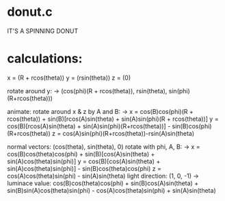 # donut.c
IT'S A SPINNING DONUT

# calculations:
x = (R + rcos(theta))
y = (rsin(theta))
z = (0)

rotate around y:
-> (cos(phi)(R + rcos(theta)), rsin(theta), sin(phi)(R+rcos(theta)))

animate:
rotate around x & z by A and B:
-> 
x = cos(B)cos(phi)(R + rcos(theta)) + sin(B)[rcos(A)sin(theta) + sin(A)sin(phi)(R + rcos(theta))]
y = cos(B)[rcos(A)sin(theta) + sin(A)sin(phi)(R+rcos(theta))] - sin(B)cos(phi)(R+rcos(theta))
z = cos(A)sin(phi)(R+rcos(theta))-rsin(A)sin(theta)

normal vectors:
(cos(theta), sin(theta), 0)
rotate with phi, A, B:
->
x = cos(B)cos(theta)cos(phi) + sin(B)[cos(A)sin(theta) + sin(A)cos(theta)sin(phi)]
y = cos(B)[cos(A)sin(theta) + sin(A)cos(theta)sin(phi)] - sin(B)cos(theta)cos(phi)
z = cos(A)cos(theta)sin(phi) - sin(A)sin(theta)
light direction:
(1, 0, -1)
-> luminace value:
cos(B)cos(theta)cos(phi) + sin(B)cos(A)sin(theta) + sin(B)sin(A)cos(theta)sin(phi) - cos(A)cos(theta)sin(phi) + sin(A)sin(theta)
